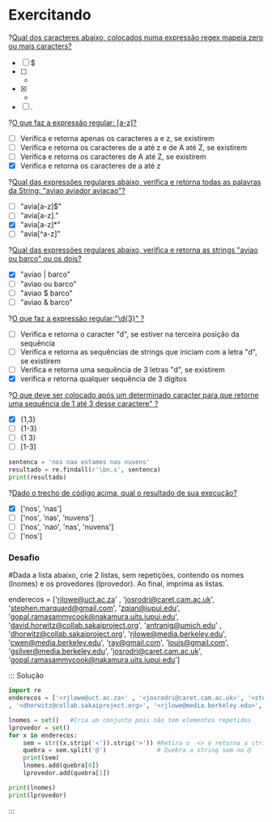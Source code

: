# Exercitando

?[Qual dos caracteres abaixo, colocados numa expressão regex mapeia zero ou mais caracters?](single)
-[ ] $
-[ ] + 
-[x] *
-[ ] .

?[O que faz a expressão regular: [a-z]?](single)
-[ ] Verifica e retorna apenas os caracteres a e z, se existirem
-[ ] Verifica e retorna os caracteres de a até z e de A até Z, se existirem
-[ ] Verifica e retorna os caracteres de A até Z, se existirem
-[x] Verifica e retorna os caracteres de a até z

?[Qual das expressões regulares abaixo, verifica e retorna todas as palavras da String: "aviao aviador aviacao"?](single)
-[ ] "avia[a-z]$"
-[ ] "avia[a-z]."
-[x] "avia[a-z]*"
-[ ] "avia[^a-z]"

?[Qual das expressões regulares abaixo, verifica e retorna as strings "aviao ou barco" ou os dois?](single)
-[x] "aviao | barco"
-[ ] "aviao ou barco"
-[ ] "aviao $ barco"
-[ ] "aviao & barco"

?[O que faz a expressão regular:"\d{3}" ?](single)
-[ ] Verifica e retorna o caracter "d", se estiver na terceira posição da sequência
-[ ] Verifica e retorna as sequências de strings que iniciam com a letra "d", se existirem
-[ ] Verifica e retorna uma sequência de 3 letras "d", se existirem
-[x] verifica e retorna qualquer sequência de 3 dígitos

?[O que deve ser colocado após um determinado caracter para que retorne uma sequência de 1 até 3 desse caractere" ?](single)
-[X] {1,3}
-[ ] {1-3}
-[ ] {1 3}
-[ ] [1-3]

``` python
sentenca = 'nos nao estamos nas nuvens'
resultado = re.findall(r'\bn.s', sentenca)
print(resultado)
```
?[Dado o trecho de código acima, qual o resultado de sua execução?](single)
-[x] ['nos', 'nas']
-[ ] ['nos', 'nas', 'nuvens']
-[ ] ['nos', 'nao', 'nas', 'nuvens']
-[ ] ['nos']

### Desafio
#Dada a lista abaixo, crie 2 listas, sem repetições, contendo os nomes (lnomes) e os provedores (lprovedor). Ao final, imprima as listas.

enderecos = ['<rjlowe@uct.ac.za>' , '<josrodri@caret.cam.ac.uk>', '<stephen.marquard@gmail.com>', '<zqian@iupui.edu>', '<gopal.ramasammycook@nakamura.uits.iupui.edu>', '<david.horwitz@collab.sakaiproject.org>', '<antranig@umich.edu>'
, '<dhorwitz@collab.sakaiproject.org>', '<rjlowe@media.berkeley.edu>', '<cwen@media.berkeley.edu>', '<ray@gmail.com>', '<louis@gmail.com>',  '<gsilver@media.berkeley.edu>', '<josrodri@caret.cam.ac.uk>', '<gopal.ramasammycook@nakamura.uits.iupui.edu>']


::: Solução
```python
import re
enderecos = ['<rjlowe@uct.ac.za>' , '<josrodri@caret.cam.ac.uk>', '<stephen.marquard@gmail.com>', '<zqian@iupui.edu>', '<gopal.ramasammycook@nakamura.uits.iupui.edu>', '<david.horwitz@collab.sakaiproject.org>', '<antranig@umich.edu>'
, '<dhorwitz@collab.sakaiproject.org>', '<rjlowe@media.berkeley.edu>', '<cwen@media.berkeley.edu>', '<ray@gmail.com>', '<louis@gmail.com>',  '<gsilver@media.berkeley.edu>', '<josrodri@caret.cam.ac.uk>', '<gopal.ramasammycook@nakamura.uits.iupui.edu>']

lnomes = set()   #Cria um conjunto pois não tem elementos repetidos
lprovedor = set()
for x in enderecos:
    sem = str((x.strip('<')).strip('>')) #Retira o  <> e retorna a string do endereço de email
    quebra = sem.split('@')              # Quebra a string sem no @    
    print(sem)  
    lnomes.add(quebra[0])
    lprovedor.add(quebra[1])	

print(lnomes)
print(lprovedor)
```
:::

